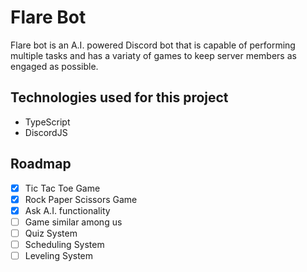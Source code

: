 # Flare Bot

Flare bot is an A.I. powered Discord bot that is capable of performing multiple tasks and has a variaty of games to keep server members as engaged as possible.

## Technologies used for this project

- TypeScript
- DiscordJS

## Roadmap

- [x] Tic Tac Toe Game
- [x] Rock Paper Scissors Game
- [x] Ask A.I. functionality
- [ ] Game similar among us
- [ ] Quiz System
- [ ] Scheduling System
- [ ] Leveling System
